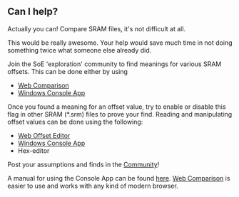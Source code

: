## Can I help?

Actually you can! Compare SRAM files, it's not difficult at all.

This would be really awesome. Your help would save much time in not doing something twice what someone else already did.

Join the SoE 'exploration' community to find meanings for various SRAM offsets.
This can be done either by using 

* [Web Comparison](compare)
* [Windows Console App](downloads)

Once you found a meaning for an offset value, try to enable or disable this flag in other SRAM (*.srm) files to prove your find. 
Reading and manipulating offset values can be done using the following: 

* [Web Offset Editor](offset)
* [Windows Console App](downloads)
* Hex-editor

Post your assumptions and finds in the [Community](community)!

A manual for using the Console App can be found [here](manual). [Web Comparison](compare) is easier to use and works with any kind of modern browser.

